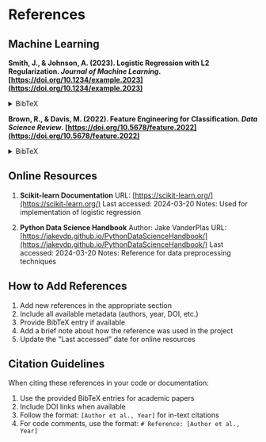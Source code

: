 # References

## Machine Learning

**Smith, J., & Johnson, A. (2023). Logistic Regression with L2 Regularization. _Journal of Machine Learning_. [https://doi.org/10.1234/example.2023](https://doi.org/10.1234/example.2023)**

<details>
<summary>BibTeX</summary>

```bibtex
@article{smith2023logistic,
  title={Logistic Regression with L2 Regularization},
  author={Smith, John and Johnson, Alice},
  journal={Journal of Machine Learning},
  year={2023},
  doi={10.1234/example.2023}
}
```
</details>

**Brown, R., & Davis, M. (2022). Feature Engineering for Classification. _Data Science Review_. [https://doi.org/10.5678/feature.2022](https://doi.org/10.5678/feature.2022)**

<details>
<summary>BibTeX</summary>

```bibtex
@article{brown2022feature,
  title={Feature Engineering for Classification},
  author={Brown, Robert and Davis, Mary},
  journal={Data Science Review},
  year={2022},
  doi={10.5678/feature.2022}
}
```
</details>

## Online Resources

1. **Scikit-learn Documentation**
URL: [https://scikit-learn.org/](https://scikit-learn.org/)
Last accessed: 2024-03-20
Notes: Used for implementation of logistic regression

2. **Python Data Science Handbook**
Author: Jake VanderPlas
URL: [https://jakevdp.github.io/PythonDataScienceHandbook/](https://jakevdp.github.io/PythonDataScienceHandbook/)
Last accessed: 2024-03-20
Notes: Reference for data preprocessing techniques

## How to Add References

1. Add new references in the appropriate section
2. Include all available metadata (authors, year, DOI, etc.)
3. Provide BibTeX entry if available
4. Add a brief note about how the reference was used in the project
5. Update the "Last accessed" date for online resources

## Citation Guidelines

When citing these references in your code or documentation:

1. Use the provided BibTeX entries for academic papers
2. Include DOI links when available
3. Follow the format: `[Author et al., Year]` for in-text citations
4. For code comments, use the format: `# Reference: [Author et al., Year]` 